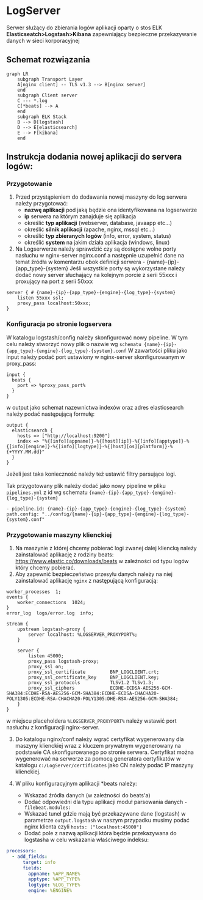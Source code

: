 ﻿# LogServer

Serwer służący do zbierania logów aplikacji oparty o stos ELK **Elasticseatch>Logstash>Kibana** zapewniający bezpieczne przekazywanie danych w sieci korporacyjnej

## Schemat rozwiązania
```mermaid
graph LR
	subgraph Transport Layer
	A[nginx client] -- TLS v1.3 --> B[nginx server]
	end
	subgraph Client server
	C --- *.log 
	C[*beats] --> A
	end
	subgraph ELK Stack
	B --> D[logstash]
	D --> E[elasticsearch]
	E --> F[kibana]
	end
```

## Instrukcja dodania nowej aplikacji do servera logów:

### Przygotowanie
1. Przed przystąpieniem do dodawania nowej maszyny do log serwera należy przygotować:
    - **nazwę aplikacji** pod jaką będzie ona identyfikowana na logserwerze
    - **ip** serwera na którym zanajduje się aplikacja
	- określić **typ aplikacji** (webserver, database, javaapp etc...)
	- określić **silnik aplikacji** (apache, nginx, mssql etc...)
	- określić **typ zbieranych logów** (info, error, system, status)
    - określić **system** na jakim działa aplikacja (windows, linux)
2. Na Logserwerze należy sprawdzić czy są dostępne wolne porty nasłuchu w nginx-server nginx.conf a następnie uzupełnić dane na temat źródła w komentarzu obok definicji serwera - {name}-{ip}-{app_type}-{system}
Jeśli wszystkie porty są wykorzystane należy dodać nowy server słuchający na kolejnym porcie z serii 55xxx i proxujący na port z serii 50xxx
```nginx
server { # {name}-{ip}-{app_type}-{engine}-{log_type}-{system}
    listen 55xxx ssl;
    proxy_pass localhost:50xxx;
}
```
### Konfiguracja po stronie logservera
W katalogu logstash/config należy skonfigurować nowy pipeline. W tym celu należy stworzyć nowy plik o nazwie wg `schematu {name}-{ip}-{app_type}-{engine}-{log_type}-{system}.conf`
W zawartości pliku jako input należy podać port ustawiony w nginx-server skonfigurowanym w proxy_pass:
```nginx
input {
  beats {
    port => %proxy_pass_port%
  }
}
```
w output jako schemat nazewnictwa indexów oraz adres elasticsearch należy podać następującą formułę:
```
output {
  elasticsearch {
    hosts => ["http://localhost:9200"]
    index => "%{[info][appname]}-%{[host][ip]}-%{[info][apptype]}-%{[info][engine]}-%{[info][logtype]}-%{[host][os][platform]}-%{+YYYY.MM.dd}"
  }
}
```
Jeżeli jest taka konieczność należy też ustawić filtry parsujące logi.

Tak przygotowany plik należy dodać jako nowy pipeline w pliku `pipelines.yml` z id wg schematu `{name}-{ip}-{app_type}-{engine}-{log_type}-{system}`
```
- pipeline.id: {name}-{ip}-{app_type}-{engine}-{log_type}-{system}
path.config: "../config/{name}-{ip}-{app_type}-{engine}-{log_type}-{system}.conf"
```

### Przygotowanie maszyny klienckiej
1. Na maszynie z której chcemy pobierać logi zwanej dalej kliencką należy zainstalować aplikację z rodziny beats:
    https://www.elastic.co/downloads/beats
   w zależności od typu logów który chcemy pobierać.
2. Aby zapewnić bezpieczeństwo przesyłu danych należy na niej zainstalować aplikację `nginx` z następującą konfiguracją:
```nginx
worker_processes  1;
events {
    worker_connections  1024;
}
error_log  logs/error.log  info;

stream {
    upstream logstash-proxy {
        server localhost: %LOGSERVER_PROXYPORT%;
    }

    server {
        listen 45000;
        proxy_pass logstash-proxy;
        proxy_ssl on;
        proxy_ssl_certificate         BNP_LOGCLIENT.crt;
        proxy_ssl_certificate_key     BNP_LOGCLIENT.key;
        proxy_ssl_protocols           TLSv1.2 TLSv1.3;
        proxy_ssl_ciphers             ECDHE-ECDSA-AES256-GCM-SHA384:ECDHE-RSA-AES256-GCM-SHA384:ECDHE-ECDSA-CHACHA20-POLY1305:ECDHE-RSA-CHACHA20-POLY1305:DHE-RSA-AES256-GCM-SHA384;
    }
}
```
w miejscu placeholdera `%LOGSERVER_PROXYPORT%` należy wstawić port nasłuchu z konfiguracji nginx-server.

3. Do katalogu nginx/conf należy wgrać certyfikat wygenerowany dla maszyny klienckiej wraz z kluczem prywatnym wygenerowany na podstawie CA skonfigurowanego po stronie serwera. Certyfikat można wygenerować na serwerze za pomocą generatora certyfikatów w katalogu `c:/LogServer/certificates` jako CN należy podać IP maszyny klienckiej.

4. W pliku konfiguracyjnym aplikacji *beats należy:
   - Wskazać źródła danych (w zależności do beats'a)
   - Dodać odpowiedni dla typu aplikacji moduł parsowania danych `- filebeat.modules:`
   - Wskazać tunel gdzie mają być przekazywane dane (logstash) w parametrze `output.logstash` w naszym przypadku musimy podać nginx klienta czyli `hosts: ["localhost:45000"]`
   - Dodać pole z nazwą aplikacji która będzie przekazywana do logstasha w celu wskazania właściwego indeksu:
```yaml
processors:
  - add_fields:
      target: info
      fields:
        appname: %APP_NAME%
        apptype: %APP_TYPE%
		logtype: %LOG_TYPE%
		engine: %ENGINE%
```